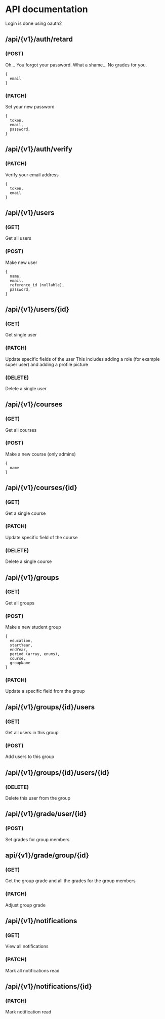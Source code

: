 # API documentation

Login is done using oauth2

## /api/{v1}/auth/retard
### (POST)
Oh... You forgot your password. What a shame...
No grades for you.
```
{
  email
}
```

### (PATCH)
Set your new password
```
{
  token,
  email,
  password,
}
```

## /api/{v1}/auth/verify
### (PATCH)
Verify your email address
```
{
  token,
  email
}
```

## /api/{v1}/users
### (GET)
Get all users
### (POST)
Make new user
```
{
  name,
  email,
  reference_id (nullable),
  password,
}
```

## /api/{v1}/users/{id}
### (GET)
Get single user
### (PATCH)
Update specific fields of the user
This includes adding a role (for example super user) and adding a profile picture
### (DELETE)
Delete a single user

## /api/{v1}/courses
### (GET)
Get all courses

### (POST)
Make a new course (only admins)
```
{
  name
}
```

## /api/{v1}/courses/{id}
### (GET)
Get a single course
### (PATCH)
Update specific field of the course
### (DELETE)
Delete a single course

## /api/{v1}/groups
### (GET)
Get all groups
### (POST)
Make a new student group
```
{
  education,
  startYear,
  endYear,
  period (array, enums),
  course,
  groupName
}
```
### (PATCH)
Update a specific field from the group

## /api/{v1}/groups/{id}/users
### (GET)
Get all users in this group
### (POST)
Add users to this group

## /api/{v1}/groups/{id}/users/{id}
### (DELETE)
Delete this user from the group

## /api/{v1}/grade/user/{id}
### (POST)
Set grades for group members

## api/{v1}/grade/group/{id}
### (GET)
Get the group grade and all the grades for the group members
### (PATCH)
Adjust group grade

## /api/{v1}/notifications
### (GET)
View all notifications
### (PATCH)
Mark all notifications read

## /api/{v1}/notifications/{id}
### (PATCH)
Mark notification read
